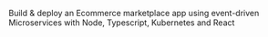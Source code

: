 Build & deploy an Ecommerce marketplace app using event-driven Microservices with Node, Typescript, Kubernetes and React
